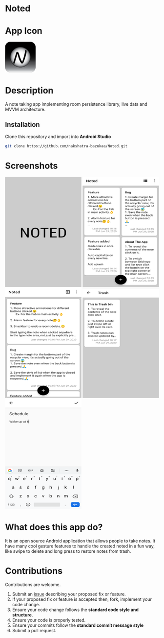 # Noted

# App Icon
<img src="https://github.com/nakshatra-bazukaa/Noted/blob/master/Noted%20icons/0.75x/Asset%204ldpi.png" height="100" width="100">

# Description
A note taking app implementing room persistence library, live data and MVVM architecture.

## Installation
Clone this repository and import into **Android Studio**
```bash
git clone https://github.com/nakshatra-bazukaa/Noted.git
```

# Screenshots

<img src="https://github.com/nakshatra-bazukaa/Noted/blob/master/SS/Screenshot_20200629-221403%7E2.png" height="360" width="250">
<img src="https://github.com/nakshatra-bazukaa/Noted/blob/master/SS/Screenshot_20200629-221702%7E2.png" height="360" width="250">
<img src="https://github.com/nakshatra-bazukaa/Noted/blob/master/SS/Screenshot_20200629-221706%7E2.png" height="360" width="250">
<img src="https://github.com/nakshatra-bazukaa/Noted/blob/master/SS/Screenshot_20200629-221733%7E2.png" height="360" width="250">
<img src="https://github.com/nakshatra-bazukaa/Noted/blob/master/SS/Screenshot_20200629-221810%7E2.png" height="360" width="250">

# What does this app do?
It is an open source Android application that allows people to take notes. 
It have many cool gesture features to handle the created noted in a fun way, like swipe to delete and long press to restore notes from trash.

# Contributions
Contributions are welcome.
1. Submit an [issue](https://github.com/nakshatra-bazukaa/Noted/issues) describing your proposed fix or feature.
2. If your proposed fix or feature is accepted then, fork, implement your code change.
3. Ensure your code change follows the **standard code style and structure**.
4. Ensure your code is properly tested.
5. Ensure your commits follow the **standard commit message style**
6. Submit a pull request.
